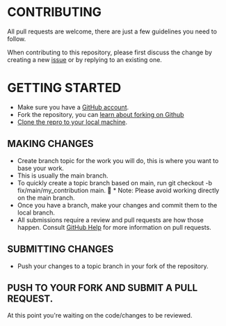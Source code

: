 # CONTRIBUTING
All pull requests are welcome, there are just a few guidelines you need to follow.

When contributing to this repository, please first discuss the change by creating a new [issue](https://github.com/stephenegriffin/mfcmapi/issues) or by replying to an existing one.

# GETTING STARTED
*	Make sure you have a [GitHub account](https://github.com/signup/free).
*	Fork the repository, you can [learn about forking on Github](https://help.github.com/articles/fork-a-repo)
* [Clone the repro to your local machine](https://help.github.com/articles/cloning-a-repository/).

## MAKING CHANGES
*	Create branch topic for the work you will do, this is where you want to base your work.
  *	This is usually the main branch.
  * To quickly create a topic branch based on main, run git checkout -b fix/main/my_contribution main. 
		* Note: Please avoid working directly on the main branch.
*	Once you have a branch, make your changes and commit them to the local branch.
* All submissions require a review and pull requests are how those happen. Consult
[GitHub Help](https://help.github.com/articles/about-pull-requests/) for more
information on pull requests.

## SUBMITTING CHANGES
*	Push your changes to a topic branch in your fork of the repository.

## PUSH TO YOUR FORK AND SUBMIT A PULL REQUEST.
At this point you're waiting on the code/changes to be reviewed.
